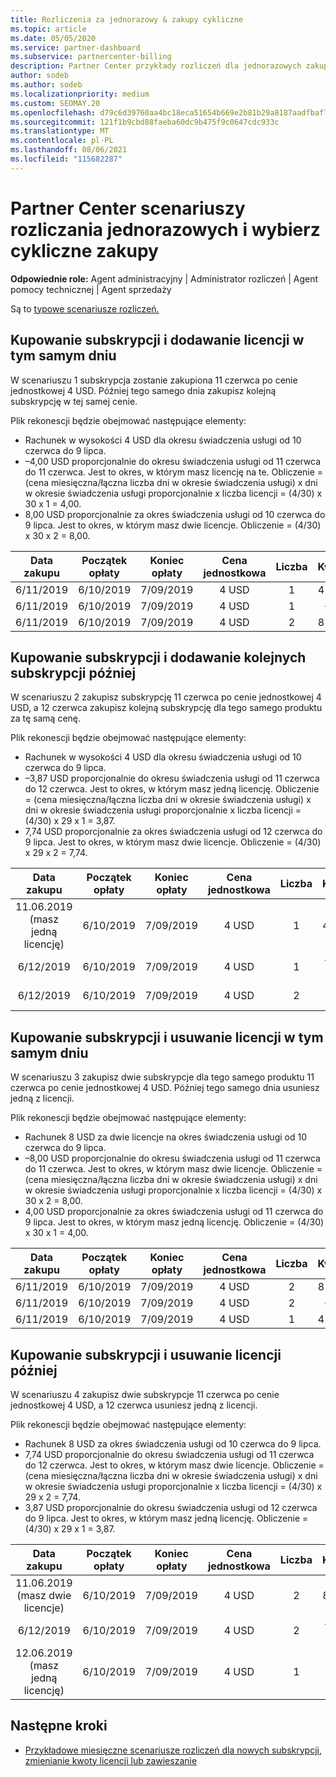 ```yaml
---
title: Rozliczenia za jednorazowy & zakupy cykliczne
ms.topic: article
ms.date: 05/05/2020
ms.service: partner-dashboard
ms.subservice: partnercenter-billing
description: Partner Center przykłady rozliczeń dla jednorazowych zakupów i wybierz cykliczne zakupy — podczas zakupu subskrypcji dodaj więcej subskrypcji, dodaj lub usuń licencje.
author: sodeb
ms.author: sodeb
ms.localizationpriority: medium
ms.custom: SEOMAY.20
ms.openlocfilehash: d79c6d39760aa4bc18eca51654b669e2b81b29a8187aadfbaf79601ee537b15b
ms.sourcegitcommit: 121f1b9cbd88faeba60dc9b475f9c0647cdc933c
ms.translationtype: MT
ms.contentlocale: pl-PL
ms.lasthandoff: 08/06/2021
ms.locfileid: "115682287"
---
```

# <a name="partner-center-billing-scenarios-for-one-time-and-select-recurring-purchases"></a>Partner Center scenariuszy rozliczania jednorazowych i wybierz cykliczne zakupy

**Odpowiednie role:** Agent administracyjny | Administrator rozliczeń | Agent pomocy technicznej | Agent sprzedaży

Są to [typowe scenariusze rozliczeń.](common-billing-scenarios.md) 

## <a name="purchase-a-subscription-and-add-a-license-on-the-same-day"></a>Kupowanie subskrypcji i dodawanie licencji w tym samym dniu

W scenariuszu 1 subskrypcja zostanie zakupiona 11 czerwca po cenie jednostkowej 4 USD. Później tego samego dnia zakupisz kolejną subskrypcję w tej samej cenie.

Plik rekonescji będzie obejmować następujące elementy:

- Rachunek w wysokości 4 USD dla okresu świadczenia usługi od 10 czerwca do 9 lipca.
- –4,00 USD proporcjonalnie do okresu świadczenia usługi od 11 czerwca do 11 czerwca. Jest to okres, w którym masz licencję na te. Obliczenie = (cena miesięczna/łączna liczba dni w okresie świadczenia usługi) x dni w okresie świadczenia usługi proporcjonalnie x liczba licencji = (4/30) x 30 x 1 = 4,00.
- 8,00 USD proporcjonalnie za okres świadczenia usługi od 10 czerwca do 9 lipca. Jest to okres, w którym masz dwie licencje. Obliczenie = (4/30) x 30 x 2 = 8,00.

|**Data zakupu**   |**Początek opłaty** |**Koniec opłaty**  |**Cena jednostkowa**  |**Liczba**  |**Kwota** |**Typ opłaty** |
|:------:|:------:|:------:|:------:|:------:|:------:|:-----:|
|6/11/2019      |6/10/2019   |7/09/2019         |4 USD                |1                 |4 USD            |Nowy         |
|6/11/2019     | 6/10/2019    |7/09/2019        |4 USD        |1        | -$4       |addQuantity           |
|6/11/2019     | 6/10/2019    |7/09/2019        |4 USD        | 2      |8 USD         |addQuantity           |

## <a name="purchase-a-subscription-and-add-more-subscriptions-later"></a>Kupowanie subskrypcji i dodawanie kolejnych subskrypcji później

W scenariuszu 2 zakupisz subskrypcję 11 czerwca po cenie jednostkowej 4 USD, a 12 czerwca zakupisz kolejną subskrypcję dla tego samego produktu za tę samą cenę.

Plik rekonescji będzie obejmować następujące elementy:

- Rachunek w wysokości 4 USD dla okresu świadczenia usługi od 10 czerwca do 9 lipca.
- –3,87 USD proporcjonalnie do okresu świadczenia usługi od 11 czerwca do 12 czerwca. Jest to okres, w którym masz jedną licencję. Obliczenie = (cena miesięczna/łączna liczba dni w okresie świadczenia usługi) x dni w okresie świadczenia usługi proporcjonalnie x liczba licencji = (4/30) x 29 x 1 = 3,87.
- 7,74 USD proporcjonalnie za okres świadczenia usługi od 12 czerwca do 9 lipca. Jest to okres, w którym masz dwie licencje. Obliczenie = (4/30) x 29 x 2 = 7,74.

|**Data zakupu**   |**Początek opłaty** |**Koniec opłaty**  |**Cena jednostkowa**  |**Liczba**  |**Kwota** |**Typ opłaty** |
|:------:|:------:|:------:|:------:|:------:|:------:|:-----:|
|11.06.2019 (masz jedną licencję)     |6/10/2019   |7/09/2019         |4 USD         |1        |4 USD            |Nowy         |
|6/12/2019     | 6/10/2019    |7/09/2019        |4 USD        |1        | -3,87 USD       |addQuantity           |
|6/12/2019     | 6/10/2019    |7/09/2019        |4 USD        | 2      |7,74 USD       |addQuantity           |

## <a name="purchase-a-subscription-and-remove-a-license-on-the-same-day"></a>Kupowanie subskrypcji i usuwanie licencji w tym samym dniu

W scenariuszu 3 zakupisz dwie subskrypcje dla tego samego produktu 11 czerwca po cenie jednostkowej 4 USD. Później tego samego dnia usuniesz jedną z licencji.  

Plik rekonescji będzie obejmować następujące elementy:

- Rachunek 8 USD za dwie licencje na okres świadczenia usługi od 10 czerwca do 9 lipca.
- –8,00 USD proporcjonalnie do okresu świadczenia usługi od 11 czerwca do 11 czerwca. Jest to okres, w którym masz dwie licencje. Obliczenie = (cena miesięczna/łączna liczba dni w okresie świadczenia usługi) x dni w okresie świadczenia usługi proporcjonalnie x liczba licencji = (4/30) x 30 x 2 = 8,00.
- 4,00 USD proporcjonalnie za okres świadczenia usługi od 11 czerwca do 9 lipca. Jest to okres, w którym masz jedną licencję. Obliczenie = (4/30) x 30 x 1 = 4,00.

|**Data zakupu**   |**Początek opłaty** |**Koniec opłaty**  |**Cena jednostkowa**  |**Liczba**  |**Kwota** |**Typ opłaty** |
|:------:|:------:|:------:|:------:|:------:|:------:|:-----:|
|6/11/2019      |6/10/2019   |7/09/2019         |4 USD                |2                 |8 USD            |Nowy         |
|6/11/2019     | 6/10/2019    |7/09/2019        |4 USD        |2        | -$8       |removeQuantity           |
|6/11/2019     | 6/10/2019    |7/09/2019        |4 USD        | 1      |4 USD         |removeQuantity           |

## <a name="purchase-a-subscription-and-remove-licenses-later"></a>Kupowanie subskrypcji i usuwanie licencji później

W scenariuszu 4 zakupisz dwie subskrypcje 11 czerwca po cenie jednostkowej 4 USD, a 12 czerwca usuniesz jedną z licencji.

Plik rekonescji będzie obejmować następujące elementy:

- Rachunek 8 USD za okres świadczenia usługi od 10 czerwca do 9 lipca.
- 7,74 USD proporcjonalnie do okresu świadczenia usługi od 11 czerwca do 12 czerwca. Jest to okres, w którym masz dwie licencje. Obliczenie = (cena miesięczna/łączna liczba dni w okresie świadczenia usługi) x dni w okresie świadczenia usługi proporcjonalnie x liczba licencji = (4/30) x 29 x 2 = 7,74.
- 3,87 USD proporcjonalnie do okresu świadczenia usługi od 12 czerwca do 9 lipca. Jest to okres, w którym masz jedną licencję. Obliczenie = (4/30) x 29 x 1 = 3,87.

|**Data zakupu**   |**Początek opłaty** |**Koniec opłaty**  |**Cena jednostkowa**  |**Liczba**  |**Kwota** |**Typ opłaty** |
|:------:|:------:|:------:|:------:|:------:|:------:|:-----:|
|11.06.2019 (masz dwie licencje)     |6/10/2019   |7/09/2019         |4 USD         |2        |8 USD       |Nowy       |
|6/12/2019     | 6/10/2019    |7/09/2019        |4 USD        |2        | -7,74 USD       |removeQuantity           |
|12.06.2019 (masz jedną licencję)    | 6/10/2019    |7/09/2019   |4 USD    |1      |3,87 USD    |removeQuantity |

## <a name="next-steps"></a>Następne kroki

- [Przykładowe miesięczne scenariusze rozliczeń dla nowych subskrypcji, zmienianie kwoty licencji lub zawieszanie](common-billing-scenarios-monthly.md)